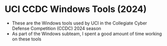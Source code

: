 # UCI CCDC Windows Tools (2024)
- These are the Windows tools used by UCI in the Collegiate Cyber Defense Competition (CCDC) 2024 season
- As part of the Windows subteam, I spent a good amount of time working on these tools
